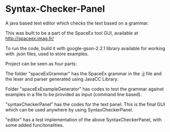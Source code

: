 Syntax-Checker-Panel
====================

A java based text editor which checks the text based on a grammar. 

This was built to be a part of the SpaceEx tool GUI, available at http://spaceex.imag.fr/ 

To run the code, build it with google-gson-2.2.1 library available for working with .json files, used to store examples.

Project can be seen as four parts:
  
  The folder "spaceExGrammar" has the SpaceEx grammar in the .jj file and the lexer and parser generated using JavaCC Library.
  
  Folder "spaceExExampleGenerator" has codes to test the grammar against examples in a file to be provided as input (command line based).
  
  "syntaxCheckerPanel" has the codes for the text panel. This is the final GUI which can be used anywhere by using SyntaxCheckerPanel. 
  
  "editor" has a test implementation of the above SyntaxCheckerPanel, with some added funcitonalities.
  
